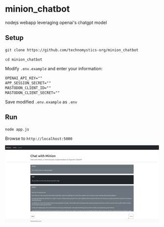 # minion_chatbot
nodejs webapp leveraging openai's chatgpt model

## Setup

`git clone https://github.com/technomystics-org/minion_chatbot`

`cd minion_chatbot`

Modify `.env.example` and enter your information:

```
OPENAI_API_KEY=""
APP_SESSION_SECRET=""
MASTODON_CLIENT_ID=""
MASTODON_CLIENT_SECRET=""
```

Save modified `.env.example` as `.env`

## Run

`node app.js`

Browse to `http://localhost:5000`


![screenshot](https://github.com/TechnoMystics-org/minion_chatbot/raw/main/docs/images/scrot03-29-2023.png)
